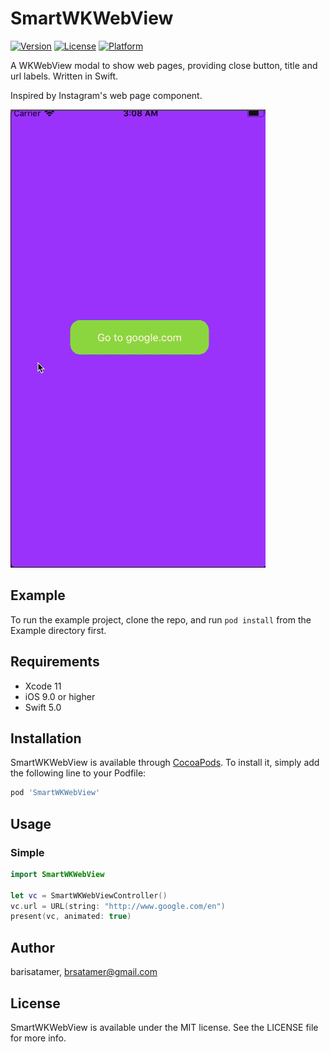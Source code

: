 # SmartWKWebView

[![Version](https://img.shields.io/cocoapods/v/SmartWKWebView.svg?style=flat)](http://cocoapods.org/pods/SmartWKWebView)
[![License](https://img.shields.io/cocoapods/l/SmartWKWebView.svg?style=flat)](http://cocoapods.org/pods/SmartWKWebView)
[![Platform](https://img.shields.io/cocoapods/p/SmartWKWebView.svg?style=flat)](http://cocoapods.org/pods/SmartWKWebView)

A WKWebView modal to show web pages, providing close button, title and url labels. Written in Swift.

Inspired by Instagram's web page component.

![demo](https://github.com/barisatamer/SmartWKWebView/blob/master/imgs/demo.gif?raw=true)


## Example

To run the example project, clone the repo, and run `pod install` from the Example directory first.

## Requirements

* Xcode 11
* iOS 9.0 or higher
* Swift 5.0


## Installation

SmartWKWebView is available through [CocoaPods](http://cocoapods.org). To install
it, simply add the following line to your Podfile:

```ruby
pod 'SmartWKWebView'
```

## Usage

### Simple

```swift
import SmartWKWebView

let vc = SmartWKWebViewController()
vc.url = URL(string: "http://www.google.com/en")
present(vc, animated: true)
```



## Author

barisatamer, brsatamer@gmail.com

## License

SmartWKWebView is available under the MIT license. See the LICENSE file for more info.
